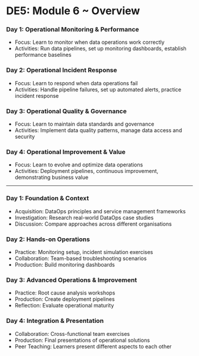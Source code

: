 # DE5: Module 6 ~ Overview

### Day 1: Operational Monitoring & Performance
- Focus: Learn to monitor when data operations work correctly
- Activities: Run data pipelines, set up monitoring dashboards, establish performance baselines

### Day 2: Operational Incident Response
- Focus: Learn to respond when data operations fail
- Activities: Handle pipeline failures, set up automated alerts, practice incident response

### Day 3: Operational Quality & Governance
- Focus: Learn to maintain data standards and governance
- Activities: Implement data quality patterns, manage data access and security

### Day 4: Operational Improvement & Value
- Focus: Learn to evolve and optimize data operations
- Activities: Deployment pipelines, continuous improvement, demonstrating business value

---

### Day 1: Foundation & Context

- Acquisition: DataOps principles and service management frameworks
- Investigation: Research real-world DataOps case studies
- Discussion: Compare approaches across different organisations

### Day 2: Hands-on Operations

- Practice: Monitoring setup, incident simulation exercises
- Collaboration: Team-based troubleshooting scenarios
- Production: Build monitoring dashboards

### Day 3: Advanced Operations & Improvement

- Practice: Root cause analysis workshops
- Production: Create deployment pipelines
- Reflection: Evaluate operational maturity

### Day 4: Integration & Presentation

- Collaboration: Cross-functional team exercises
- Production: Final presentations of operational solutions
- Peer Teaching: Learners present different aspects to each other
